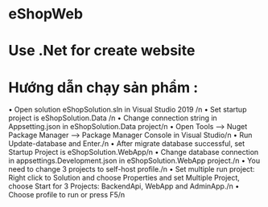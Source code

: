 # eShopWeb
# Use .Net for create website
# Hướng dẫn chạy sản phẩm : 
•	Open solution eShopSolution.sln in Visual Studio 2019 /n
•	Set startup project is eShopSolution.Data /n
•	Change connection string in Appsetting.json in eShopSolution.Data project/n
•	Open Tools --> Nuget Package Manager --> Package Manager Console in Visual Studio/n
•	Run Update-database and Enter./n
•	After migrate database successful, set Startup Project is eShopSolution.WebApp/n
•	Change database connection in appsettings.Development.json in eShopSolution.WebApp project./n
•	You need to change 3 projects to self-host profile./n
•	Set multiple run project: Right click to Solution and choose Properties and set Multiple Project, choose Start for 3 Projects: BackendApi, WebApp and AdminApp./n
•	Choose profile to run or press F5/n
